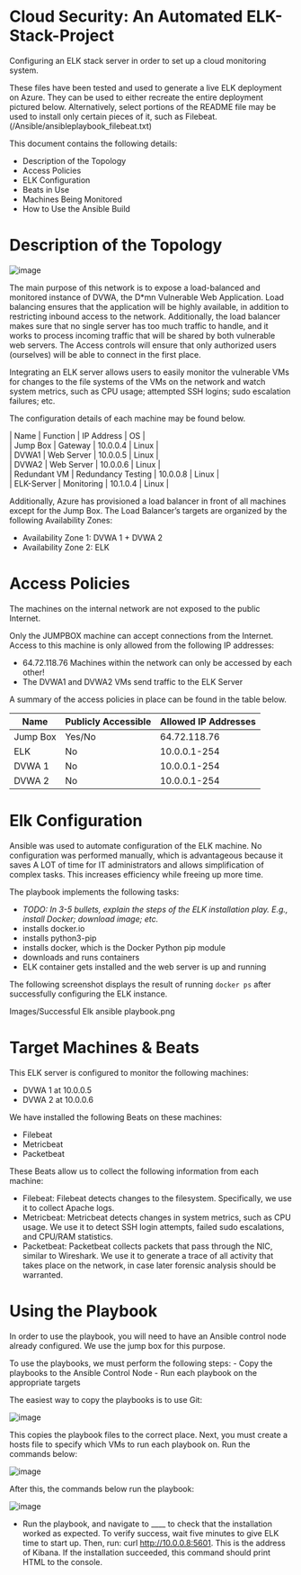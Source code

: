 # Cloud Security: An Automated ELK-Stack-Project
Configuring an ELK stack server in order to set up a cloud monitoring system.


These files have been tested and used to generate a live ELK deployment on Azure. They can be used to either recreate the entire deployment pictured below. Alternatively, select portions of the README file may be used to install only certain pieces of it, such as Filebeat.
  (/Ansible/ansibleplaybook_filebeat.txt)







This document contains the following details:
- Description of the Topology 
- Access Policies
- ELK Configuration
- Beats in Use
- Machines Being Monitored
- How to Use the Ansible Build





















# Description of the Topology
 
 
 ![image](https://user-images.githubusercontent.com/74993121/120721930-6e51f180-c494-11eb-8ab3-fcf2bead621f.png)

 
 

The main purpose of this network is to expose a load-balanced and monitored instance of DVWA, the D*mn Vulnerable Web Application.
Load balancing ensures that the application will be highly available, in addition to restricting inbound access to the network. Additionally, the load balancer makes sure that no single server has too much traffic to handle, and it works to process incoming traffic that will be shared by both vulnerable web servers. The Access controls will ensure that only authorized users (ourselves) will be able to connect in the first place.  

Integrating an ELK server allows users to easily monitor the vulnerable VMs for changes to the file systems of the VMs on the network and watch system metrics, such as CPU usage; attempted SSH logins; sudo escalation failures; etc. 










The configuration details of each machine may be found below.

| Name         | Function           | IP Address | OS    |   
| Jump Box     | Gateway            | 10.0.0.4   | Linux |   
| DVWA1        | Web Server         | 10.0.0.5   | Linux |   
| DVWA2        | Web Server         | 10.0.0.6   | Linux |   
| Redundant VM | Redundancy Testing | 10.0.0.8   | Linux |   
| ELK-Server        | Monitoring        | 10.1.0.4 | Linux |   



Additionally, Azure has provisioned a load balancer in front of all machines except for the Jump Box. The Load Balancer’s targets are organized by the following Availability Zones: 

-	Availability Zone 1: DVWA 1 + DVWA 2
-	Availability Zone 2: ELK



# Access Policies
The machines on the internal network are not exposed to the public Internet. 

Only the JUMPBOX machine can accept connections from the Internet. Access to this machine is only allowed from the following IP addresses:

-  64.72.118.76 
Machines within the network can only be accessed by each other!
- The DVWA1 and DVWA2 VMs send traffic to the ELK Server


A summary of the access policies in place can be found in the table below.

| Name     | Publicly Accessible | Allowed IP Addresses |
|----------|---------------------|----------------------|
| Jump Box | Yes/No              | 64.72.118.76   |
|    ELK      |      No               |     10.0.0.1-254                 |
|    DVWA 1      |       No              |          10.0.0.1-254            |
|    DVWA 2      |         No            |         10.0.0.1-254             |






# Elk Configuration
Ansible was used to automate configuration of the ELK machine. No configuration was performed manually, which is advantageous because it saves A LOT of time for IT administrators and allows simplification of complex tasks. This increases efficiency while freeing up more time.

The playbook implements the following tasks:
- _TODO: In 3-5 bullets, explain the steps of the ELK installation play. E.g., install Docker; download image; etc._
- installs docker.io
- installs python3-pip
- installs docker, which is the Docker Python pip module
- downloads and runs containers
- ELK container gets installed and the web server is up and running  

The following screenshot displays the result of running `docker ps` after successfully configuring the ELK instance.

Images/Successful Elk ansible playbook.png




 # Target Machines & Beats
This ELK server is configured to monitor the following machines:
- DVWA 1 at 10.0.0.5
- DVWA 2 at 10.0.0.6 


We have installed the following Beats on these machines:
- Filebeat
- Metricbeat
- Packetbeat 

These Beats allow us to collect the following information from each machine:
-	Filebeat: Filebeat detects changes to the filesystem. Specifically, we use it to collect Apache logs.
-	 Metricbeat: Metricbeat detects changes in system metrics, such as CPU usage. We use it to detect SSH login attempts, failed sudo escalations, and CPU/RAM statistics.
-	Packetbeat: Packetbeat collects packets that pass through the NIC, similar to Wireshark. We use it to generate a trace of all activity that takes place on the network, in case later forensic analysis should be warranted.



# Using the Playbook
In order to use the playbook, you will need to have an Ansible control node already configured. We use the jump box for this purpose. 

To use the playbooks, we must perform the following steps: 
	- Copy the playbooks to the Ansible Control Node
	- Run each playbook on the appropriate targets 


The easiest way to copy the playbooks is to use Git:


![image](https://user-images.githubusercontent.com/74993121/120722096-bf61e580-c494-11eb-9481-03d1b0ed23c4.png)



This copies the playbook files to the correct place.
Next, you must create a hosts file to specify which VMs to run each playbook on. Run the commands below:


![image](https://user-images.githubusercontent.com/74993121/120722113-cd176b00-c494-11eb-90ad-681139c45d5e.png)



After this, the commands below run the playbook:


![image](https://user-images.githubusercontent.com/74993121/120722139-dc96b400-c494-11eb-8310-2171b1e27d13.png)



- Run the playbook, and navigate to ____ to check that the installation worked as expected.
To verify success, wait five minutes to give ELK time to start up.
Then, run: curl http://10.0.0.8:5601. This is the address of Kibana. If the installation succeeded, this command should print HTML to the console.

